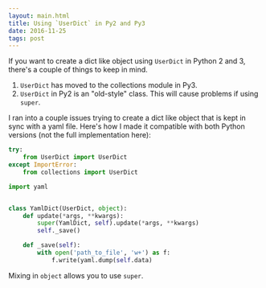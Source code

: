```yaml
---
layout: main.html
title: Using `UserDict` in Py2 and Py3
date: 2016-11-25
tags: post
---
```


If you want to create a dict like object using `UserDict` in Python 2 and 3, there's
a couple of things to keep in mind.

1. `UserDict` has moved to the collections module in Py3.
2. `UserDict` in Py2 is an "old-style" class. This will cause problems if using `super`.

I ran into a couple issues trying to create a dict like object that is kept in sync
with a yaml file. Here's how I made it compatible with both Python versions
(not the full implementation here):

```python
try:
    from UserDict import UserDict
except ImportError:
    from collections import UserDict

import yaml


class YamlDict(UserDict, object):
    def update(*args, **kwargs):
        super(YamlDict, self).update(*args, **kwargs)
        self._save()

    def _save(self):
        with open('path_to_file', 'w+') as f:
            f.write(yaml.dump(self.data)
```

Mixing in `object` allows you to use `super`.
